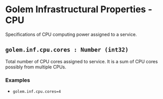 # Golem Infrastructural Properties - CPU
Specifications of CPU computing power assigned to a service.

## `golem.inf.cpu.cores : Number (int32)`
Total number of CPU cores assigned to service. It is a sum of CPU cores possibly from multiple CPUs.
### **Examples**
* `golem.inf.cpu.cores=4`
